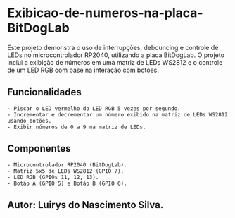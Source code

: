 # Exibicao-de-numeros-na-placa-BitDogLab

Este projeto demonstra o uso de interrupções, debouncing e controle de LEDs no microcontrolador RP2040, utilizando a placa BitDogLab. O projeto inclui a exibição de números em uma matriz de LEDs WS2812 e o controle de um LED RGB com base na interação com botões.

## Funcionalidades

    - Piscar o LED vermelho do LED RGB 5 vezes por segundo.
    - Incrementar e decrementar um número exibido na matriz de LEDs WS2812 usando botões.
    - Exibir números de 0 a 9 na matriz de LEDs.

## Componentes

    - Microcontrolador RP2040 (BitDogLab).
    - Matriz 5x5 de LEDs WS2812 (GPIO 7).
    - LED RGB (GPIOs 11, 12, 13).
    - Botão A (GPIO 5) e Botão B (GPIO 6).

## Autor: Luirys do Nascimento Silva.